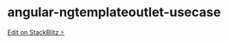 # angular-ngtemplateoutlet-usecase

[Edit on StackBlitz ⚡️](https://stackblitz.com/edit/angular-ngtemplateoutlet-usecase)